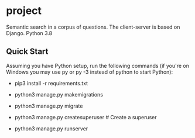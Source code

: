 # project

Semantic search in a corpus of questions. The client-server is based on Django. Python 3.8

## Quick Start

Assuming you have Python setup, run the following commands (if you're on Windows you may use py or py -3 instead of python to start Python):
  
   * pip3 install -r requirements.txt
  
   * python3 manage.py makemigrations
   
   * python3 manage.py migrate
   
   * python3 manage.py createsuperuser # Create a superuser
   
   * python3 manage.py runserver

